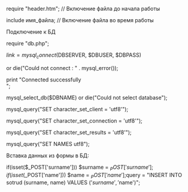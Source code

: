 require "header.htm"; // Включение файла до начала работы

include имя_файла; // Включение файла во время работы

Подключение к БД

require "db.php";

$link = mysql_connect($DBSERVER, $DBUSER, $DBPASS)

or die("Could not connect : " . mysql_error());

print "Connected successfully<br>";

mysql_select_db($DBNAME) or die("Could not select database");

mysql_query("SET character_set_client = 'utf8'");

mysql_query("SET character_set_connection = 'utf8'");

mysql_query("SET character_set_results = 'utf8'");

mysql_query("SET NAMES utf8");

Вставка данных из формы в БД:

if(isset($_POST['surname']))         $surname = $_POST['surname'];if(isset($_POST['name']))         $name = $_POST['name'];$query = "INSERT INTO sotrud (surname, name) VALUES ('$surname', '$name')";